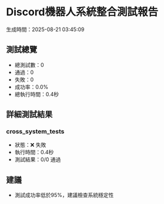 # Discord機器人系統整合測試報告
生成時間：2025-08-21 03:45:09

## 測試總覽
- 總測試數：0
- 通過：0
- 失敗：0
- 成功率：0.0%
- 總執行時間：0.4秒

## 詳細測試結果
### cross_system_tests
- 狀態：❌ 失敗
- 執行時間：0.4秒
- 測試結果：0/0 通過

## 建議
- 測試成功率低於95%，建議檢查系統穩定性
